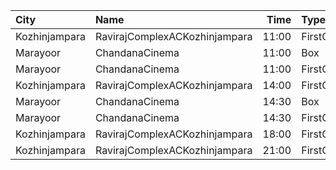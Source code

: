 | City          | Name                          |  Time | Type       | Price | Capacity | Booked |
| :------------ | :---------------------------- | ----: | :--------- | ----: | -------: | -----: |
| Kozhinjampara | RavirajComplexACKozhinjampara | 11:00 | FirstClass |  110₹ |      163 |     82 |
| Marayoor      | ChandanaCinema                | 11:00 | Box        |  120₹ |       60 |     60 |
| Marayoor      | ChandanaCinema                | 11:00 | FirstClass |  100₹ |      370 |    220 |
| Kozhinjampara | RavirajComplexACKozhinjampara | 14:00 | FirstClass |  110₹ |      163 |     82 |
| Marayoor      | ChandanaCinema                | 14:30 | Box        |  120₹ |       60 |     60 |
| Marayoor      | ChandanaCinema                | 14:30 | FirstClass |  100₹ |      370 |    220 |
| Kozhinjampara | RavirajComplexACKozhinjampara | 18:00 | FirstClass |  110₹ |      163 |     82 |
| Kozhinjampara | RavirajComplexACKozhinjampara | 21:00 | FirstClass |  110₹ |      163 |     82 |